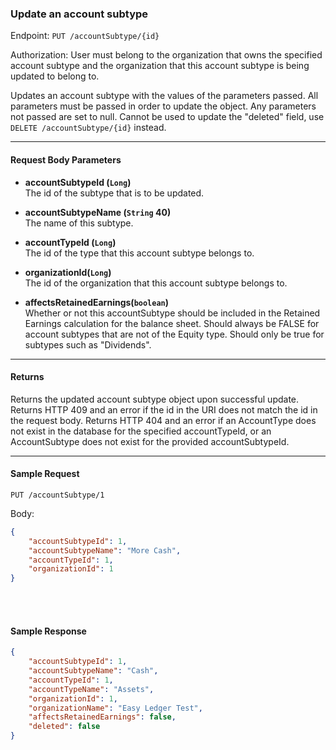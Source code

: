 ### Update an account subtype
Endpoint: `PUT /accountSubtype/{id}`

Authorization: User must belong to the organization that owns the specified account subtype and the organization that this account subtype is being updated to belong to.

Updates an account subtype with the values of the parameters passed. All parameters must be passed in order to update the object. Any parameters not passed are set to null. Cannot be used to update the "deleted" field, use `DELETE /accountSubtype/{id}` instead.
___

#### Request Body Parameters
- **accountSubtypeId (`Long`)** <br/>
The id of the subtype that is to be updated.

- **accountSubtypeName (`String` 40)** <br/>
The name of this subtype.

- **accountTypeId (`Long`)** <br/>
The id of the type that this account subtype belongs to.

- **organizationId(`Long`)**<br/>
The id of the organization that this account subtype belongs to.

- **affectsRetainedEarnings(`boolean`)** <br/>
Whether or not this accountSubtype should be included in the Retained Earnings calculation for the balance sheet. Should always be FALSE for account subtypes that are not of the Equity type. Should only be true for subtypes such as "Dividends".
___
#### Returns
Returns the updated account subtype object upon successful update. Returns HTTP 409 and an error if the id in the URI does not match the id in the request body. Returns HTTP 404 and an error if an AccountType does not exist in the database for the specified accountTypeId, or an AccountSubtype does not exist for the provided accountSubtypeId.
___


#### Sample Request
	PUT /accountSubtype/1
Body:
```json
{
    "accountSubtypeId": 1,
    "accountSubtypeName": "More Cash",
    "accountTypeId": 1, 
	"organizationId": 1
}
```
<br/><br/>

#### Sample Response
```json
{
    "accountSubtypeId": 1,
    "accountSubtypeName": "Cash",
    "accountTypeId": 1,
    "accountTypeName": "Assets",
    "organizationId": 1,
    "organizationName": "Easy Ledger Test",
    "affectsRetainedEarnings": false,
    "deleted": false
}
```
